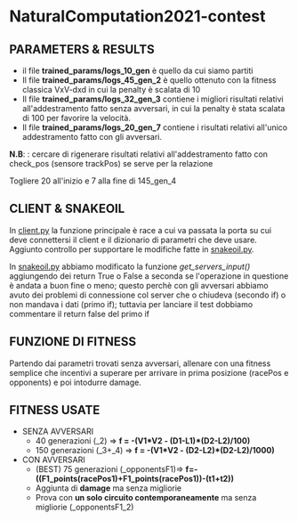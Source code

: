 # NaturalComputation2021-contest

## PARAMETERS & RESULTS
* il file **trained_params/logs_10_gen** è quello da cui siamo partiti
* Il file **trained_params/logs_45_gen_2** è quello ottenuto con la fitness classica VxV-dxd in cui la penalty è scalata di 10
* Il file **trained_params/logs_32_gen_3** contiene i migliori risultati relativi all'addestramento fatto senza avversari, in cui la penalty è stata scalata di 100 per favorire la velocità.
* Il file **trained_params/logs_20_gen_7** contiene i risultati relativi all'unico addestramento fatto con gli avversari.

**N.B**: : cercare di rigenerare risultati relativi all'addestramento fatto con check_pos (sensore trackPos) se serve per la relazione

Togliere 20 all'inizio e 7 alla fine di 145_gen_4

## CLIENT & SNAKEOIL
In [client.py](client.py) la funzione principale è race a cui va passata la porta su cui deve connettersi il client e il dizionario di parametri che deve usare. Aggiunto controllo per supportare le modifiche fatte in [snakeoil.py](snakeoil.py).

In [snakeoil.py](snakeoil.py) abbiamo modificato la funzione *get_servers_input()* aggiungendo dei return True o False a seconda se l'operazione in questione è andata a buon fine o meno; questo perchè con gli avversari abbiamo avuto dei problemi di connessione col server che o chiudeva (secondo if) o non mandava i dati (primo if); tuttavia per lanciare il test dobbiamo commentare il return false del primo if

## FUNZIONE DI FITNESS
Partendo dai parametri trovati senza avversari, allenare con una fitness semplice che incentivi a superare per arrivare in prima posizione (racePos e opponents) e poi intodurre damage.

## FITNESS USATE
* SENZA AVVERSARI
  * 40 generazioni (_2) => **f = -(V1\*V2 - (D1-L1)\*(D2-L2)/100)** 
  * 150 generazioni (_3+_4) => **f = -(V1\*V2 - (D2-L2)\*(D2-L2)/1000)**
* CON AVVERSARI
  * (BEST) 75 generazioni (_opponentsF1)=> **f=-((F1_points(racePos1)+F1_points(racePos1))-(t1+t2))**
  * Aggiunta di **damage** ma senza migliorie
  * Prova con **un solo circuito contemporaneamente** ma senza migliorie (_opponentsF1_2)
